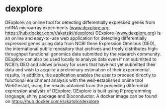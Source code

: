 # dexplore
 DExplore: an online tool for detecting differentially expressed genes from mRNA microarray experiments (www.dexplore.org, https://hub.docker.com/r/akatsiki/dexplore)
DExplore (www.dexplore.org) is an online and easy-to-use web application for detecting differentially expressed genes using data from NCBI Gene Expression Omnibus (GEO), the international public repository that archives and freely distributes high-throughput functional genomics data submitted by the research community. DExplore can also be used locally to analyze data even if not submitted to NCBI’s GEO and allows privacy for users that have not yet submitted their data and wish to acquire a preliminary estimation of their experimental results. In addition, the application enables the user to proceed directly to functional enrichment analysis with the well-established online tool WebGestalt, using the results obtained from the preceding differential expression analysis of DExplore. DExplore is built using R programming language, shiny package and Bioconductor. A docker image can be found on https://hub.docker.com/r/akatsiki/dexplore
